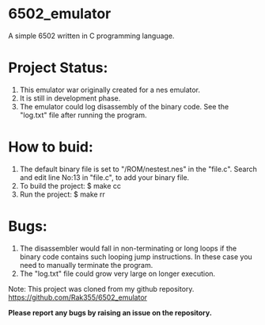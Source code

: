 # 6502_emulator
A simple 6502 written in C programming language.

# Project Status:
1. This emulator war originally created for a nes emulator.
2. It is still in development phase.
3. The emulator could log disassembly of the binary code.
See the "log.txt" file after running the program.

# How to buid:
1. The default binary file is set to "/ROM/nestest.nes" in the "file.c".
Search and edit line No:13 in "file.c", to add your binary file.
2. To build the project:
$ make cc
3. Run the project:
$ make rr

# Bugs:
1. The disassembler would fall in non-terminating or long loops if the binary code contains such looping jump instructions.
In these case you need to manually terminate the program.
2. The "log.txt" file could grow very large on longer execution.

Note: This project was cloned from my github repository. https://github.com/Rak355/6502_emulator

**Please report any bugs by raising an issue on the repository.**
